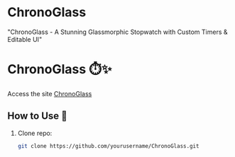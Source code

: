 # ChronoGlass
"ChronoGlass - A Stunning Glassmorphic Stopwatch with Custom Timers & Editable UI"

# ChronoGlass ⏱️✨

Access the site <a href="https://jagv091205.github.io/ChronoGlass/"> ChronoGlass</a>

## How to Use 🚀
1. Clone repo:
   ```bash
   git clone https://github.com/yourusername/ChronoGlass.git
